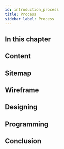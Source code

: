```yaml
---
id: introduction_process
title: Process
sidebar_label: Process
---
```


## In this chapter

## Content

## Sitemap

## Wireframe

## Designing

## Programming

## Conclusion
